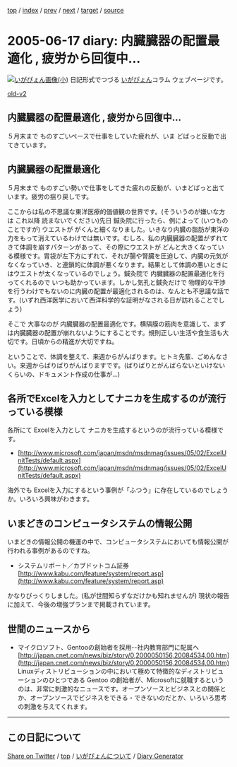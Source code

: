 [top](https://igapyon.github.io/diary/) 
 / [index](https://igapyon.github.io/diary/2005/index.html) 
 / [prev](https://igapyon.github.io/diary/2005/ig050616.html) 
 / [next](https://igapyon.github.io/diary/2005/ig050620.html) 
 / [target](https://igapyon.github.io/diary/2005/ig050617.html) 
 / [source](https://github.com/igapyon/diary/blob/gh-pages/2005/ig050617.html.src.md) 

2005-06-17 diary: 内臓臓器の配置最適化 , 疲労から回復中…
=====================================================================================================
[![いがぴょん画像(小)](https://igapyon.github.io/diary/images/iga200306s.jpg "いがぴょん")](https://igapyon.github.io/diary/memo/memoigapyon.html) 日記形式でつづる [いがぴょん](https://igapyon.github.io/diary/memo/memoigapyon.html)コラム ウェブページです。

[old-v2](ig050617-orig.html)

## 内臓臓器の配置最適化 , 疲労から回復中…

５月末まで ものすごいペースで仕事をしていた疲れが、いま どばっと反動で出てきています。


## 内臓臓器の配置最適化

５月末まで ものすごい勢いで仕事をしてきた疲れの反動が、いまどばっと出ています。疲労の揺り戻しです。

ここからは私の不思議な東洋医療的価値観の世界です。(そういうのが嫌いな方は これ以降 読まないでください)先日 鍼灸院に行ったら、例によって (いつものことですが) ウエストが がくんと細くなりました。いきなり内臓の脂肪が東洋の力をもって消えているわけでは無いです。むしろ、私の内臓臓器の配置がずれてきて体調を崩すパターンがあって、その際にウエストが どんと大きくなっている模様です。胃袋が左下方にずれて、それが腸や腎臓を圧迫して、内臓の元気がなくなっていき、と連鎖的に体調が悪くなります。結果として体調の悪いときにはウエストが太くなっているのでしょう。鍼灸院で 内臓臓器の配置最適化を行ってくれるので いつも助かっています。しかし気孔と鍼灸だけで 物理的な干渉を行うわけでもないのに内臓の配置が最適化されるのは、なんとも不思議な話です。(いずれ西洋医学において西洋科学的な証明がなされる日が訪れることでしょう)

そこで 大事なのが 内臓臓器の配置最適化です。横隔膜の筋肉を意識して、まずは内臓臓器の配置が崩れないようにすることです。規則正しい生活や食生活も大切です。日頃からの精進が大切ですね。

ということで、体調を整えて、来週からがんばります。ヒトミ先輩、ごめんなさい。来週からばりばりがんばりますです。(ばりばりとがんばらないといけないくらいの、ドキュメント作成の仕事が…)

## 各所でExcelを入力としてナニカを生成するのが流行っている模様

各所にて Excelを入力として ナニカを生成するというのが流行っている模様です。

* [http://www.microsoft.com/japan/msdn/msdnmag/issues/05/02/ExcelUnitTests/default.aspx](http://www.microsoft.com/japan/msdn/msdnmag/issues/05/02/ExcelUnitTests/default.aspx)

海外でも Excelを入力にするという事例が「ふつう」に存在しているのでしょうか。いろいろ興味がわきます。

## いまどきのコンピュータシステムの情報公開

いまどきの情報公開の機運の中で、コンピュータシステムにおいても情報公開が行われる事例があるのですね。

* システムリポート／カブドットコム証券
  [http://www.kabu.com/feature/system/report.asp](http://www.kabu.com/feature/system/report.asp)

かなりびっくりしました。(私が世間知らずなだけかも知れませんが) 現状の報告に加えて、今後の増強プランまで掲載されています。

## 世間のニュースから

* マイクロソフト、Gentooの創始者を採用--社内教育部門に配属へ
  [http://japan.cnet.com/news/biz/story/0,2000050156,20084534,00.htm](http://japan.cnet.com/news/biz/story/0,2000050156,20084534,00.htm)
  Linuxディストリビューションの中において極めて特徴的なディストリビューションのひとつである Gentoo の創始者が、Microsoftに就職するというのは、非常に刺激的なニュースです。オープンソースとビジネスとの関係とか、オープンソースでビジネスをできる・できないのだとか、いろいろ思考の刺激を与えてくれます。

----------------------------------------------------------------------------------------------------

## この日記について

[Share on Twitter](https://twitter.com/intent/tweet?hashtags=igapyon%2Cdiary%2C%E3%81%84%E3%81%8C%E3%81%B4%E3%82%87%E3%82%93&text=%E5%86%85%E8%87%93%E8%87%93%E5%99%A8%E3%81%AE%E9%85%8D%E7%BD%AE%E6%9C%80%E9%81%A9%E5%8C%96+%2C+%E7%96%B2%E5%8A%B4%E3%81%8B%E3%82%89%E5%9B%9E%E5%BE%A9%E4%B8%AD%E2%80%A6&url=https%3A%2F%2Figapyon.github.io%2Fdiary%2F2005%2Fig050617.html) / [top](../index.html/) / [いがぴょんについて](https://igapyon.github.io/diary/memo/memoigapyon.html) / [Diary Generator](https://github.com/igapyon/igapyonv3)
